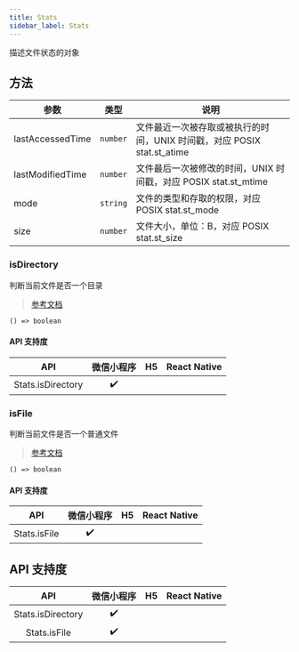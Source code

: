 ```yaml
---
title: Stats
sidebar_label: Stats
---
```


描述文件状态的对象

## 方法

<table>
  <thead>
    <tr>
      <th>参数</th>
      <th>类型</th>
      <th>说明</th>
    </tr>
  </thead>
  <tbody>
    <tr>
      <td>lastAccessedTime</td>
      <td><code>number</code></td>
      <td>文件最近一次被存取或被执行的时间，UNIX 时间戳，对应 POSIX stat.st_atime</td>
    </tr>
    <tr>
      <td>lastModifiedTime</td>
      <td><code>number</code></td>
      <td>文件最后一次被修改的时间，UNIX 时间戳，对应 POSIX stat.st_mtime</td>
    </tr>
    <tr>
      <td>mode</td>
      <td><code>string</code></td>
      <td>文件的类型和存取的权限，对应 POSIX stat.st_mode</td>
    </tr>
    <tr>
      <td>size</td>
      <td><code>number</code></td>
      <td>文件大小，单位：B，对应 POSIX stat.st_size</td>
    </tr>
  </tbody>
</table>

### isDirectory

判断当前文件是否一个目录

> [参考文档](https://developers.weixin.qq.com/miniprogram/dev/api/file/Stats.isDirectory.html)

```tsx
() => boolean
```

#### API 支持度

| API | 微信小程序 | H5 | React Native |
| :---: | :---: | :---: | :---: |
| Stats.isDirectory | ✔️ |  |  |

### isFile

判断当前文件是否一个普通文件

> [参考文档](https://developers.weixin.qq.com/miniprogram/dev/api/file/Stats.isFile.html)

```tsx
() => boolean
```

#### API 支持度

| API | 微信小程序 | H5 | React Native |
| :---: | :---: | :---: | :---: |
| Stats.isFile | ✔️ |  |  |

## API 支持度

| API | 微信小程序 | H5 | React Native |
| :---: | :---: | :---: | :---: |
| Stats.isDirectory | ✔️ |  |  |
| Stats.isFile | ✔️ |  |  |
